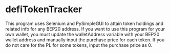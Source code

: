 # defiTokenTracker
This program uses Selenium and PySimpleGUI to attain token holdings and related 
info for any BEP20 address. 
If you want to use this program for your own wallet, you must update the 
walletAddress variable with your BEP20 wallet address and manually input the 
purchase price for each token. If you do not care for the PL for some tokens,
input the purchase price as 0.
